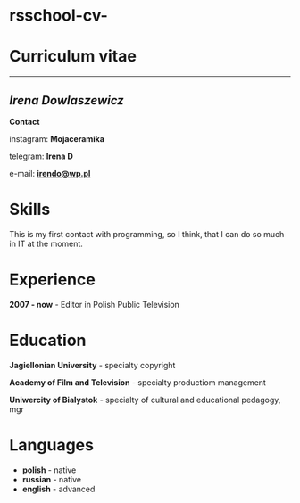 # rsschool-cv-

# **Curriculum vitae** #
***

## *Irena Dowlaszewicz* ##


**Contact** 

instagram: **Mojaceramika**

telegram:  **Irena D**  

e-mail: **irendo@wp.pl**  

# **Skills** #

This is my first contact with programming, so I think, that I can do so much in IT at the moment.

# **Experience** #
**2007 - now**  - Editor in Polish Public Television

# **Education** #

**Jagiellonian University** - specialty copyright

**Academy of Film and Television** - specialty productiom management

**Uniwercity of Bialystok**  - specialty of cultural and educational pedagogy, mgr

# **Languages** #

- **polish** - native
- **russian** - native
- **english** - advanced
